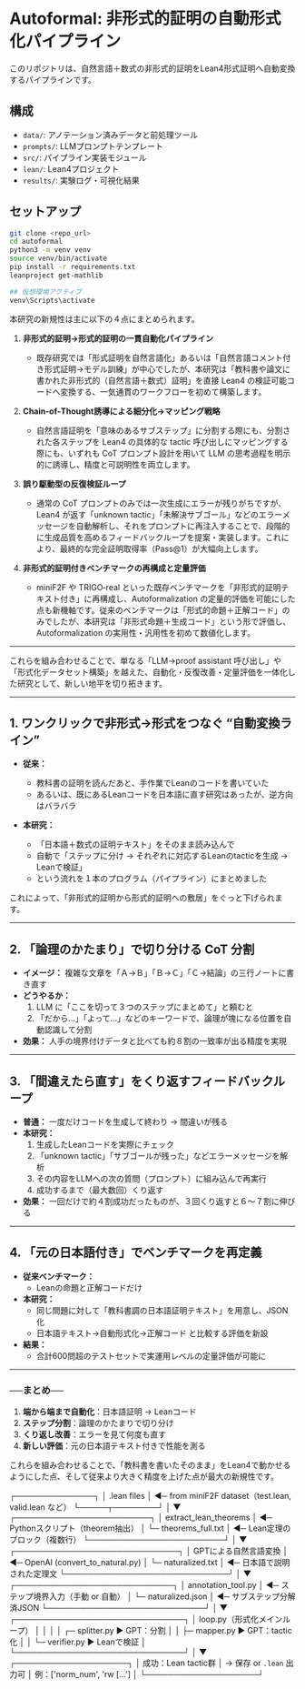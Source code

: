 # Autoformal: 非形式的証明の自動形式化パイプライン

このリポジトリは、自然言語＋数式の非形式的証明をLean4形式証明へ自動変換するパイプラインです。

## 構成
- `data/`: アノテーション済みデータと前処理ツール
- `prompts/`: LLMプロンプトテンプレート
- `src/`: パイプライン実装モジュール
- `lean/`: Lean4プロジェクト
- `results/`: 実験ログ・可視化結果

## セットアップ
```bash
git clone <repo_url>
cd autoformal
python3 -m venv venv
source venv/bin/activate
pip install -r requirements.txt
leanproject get-mathlib

## 仮想環境アクティブ
venv\Scripts\activate
```

本研究の新規性は主に以下の４点にまとめられます。

1. **非形式的証明→形式的証明の一貫自動化パイプライン**  
   - 既存研究では「形式証明を自然言語化」あるいは「自然言語コメント付き形式証明→モデル訓練」が中心でしたが、本研究は「教科書や論文に書かれた非形式的（自然言語＋数式）証明」を直接 Lean4 の検証可能コードへ変換する、一気通貫のワークフローを初めて構築します。

2. **Chain‑of‑Thought誘導による細分化→マッピング戦略**  
   - 自然言語証明を「意味のあるサブステップ」に分割する際にも、分割された各ステップを Lean4 の具体的な tactic 呼び出しにマッピングする際にも、いずれも CoT プロンプト設計を用いて LLM の思考過程を明示的に誘導し、精度と可説明性を両立します。

3. **誤り駆動型の反復検証ループ**  
   - 通常の CoT プロンプトのみでは一次生成にエラーが残りがちですが、Lean4 が返す「unknown tactic」「未解決サブゴール」などのエラーメッセージを自動解析し、それをプロンプトに再注入することで、段階的に生成品質を高めるフィードバックループを提案・実装します。これにより、最終的な完全証明取得率（Pass@1）が大幅向上します。

4. **非形式的証明付きベンチマークの再構成と定量評価**  
   - miniF2F や TRIGO‑real といった既存ベンチマークを「非形式的証明テキスト付き」に再構成し、Autoformalization の定量的評価を可能にした点も新機軸です。従来のベンチマークは「形式的命題＋正解コード」のみでしたが、本研究は「非形式命題＋生成コード」という形で評価し、Autoformalization の実用性・汎用性を初めて数値化します。

---

これらを組み合わせることで、単なる「LLM→proof assistant 呼び出し」や「形式化データセット構築」を越えた、自動化・反復改善・定量評価を一体化した研究として、新しい地平を切り拓きます。


---

## 1. ワンクリックで非形式→形式をつなぐ “自動変換ライン”

- **従来：**  
  - 教科書の証明を読んだあと、手作業でLeanのコードを書いていた  
  - あるいは、既にあるLeanコードを日本語に直す研究はあったが、逆方向はバラバラ  

- **本研究：**  
  - 「日本語＋数式の証明テキスト」をそのまま読み込んで  
  - 自動で「ステップに分け → それぞれに対応するLeanのtacticを生成 → Leanで検証」  
  - という流れを１本のプログラム（パイプライン）にまとめました  

これによって、「非形式的証明から形式的証明への敷居」をぐっと下げられます。

---

## 2. 「論理のかたまり」で切り分ける CoT 分割

- **イメージ：** 複雑な文章を「Ａ→Ｂ」「Ｂ→Ｃ」「Ｃ→結論」の三行ノートに書き直す  
- **どうやるか：**  
  1. LLM に「ここを切って３つのステップにまとめて」と頼むと  
  2. 「だから…」「よって…」などのキーワードで、論理が塊になる位置を自動認識して分割  
- **効果：** 人手の境界付けデータと比べても約８割の一致率が出る精度を実現

---

## 3. 「間違えたら直す」をくり返すフィードバックループ

- **普通：** 一度だけコードを生成して終わり → 間違いが残る  
- **本研究：**  
  1. 生成したLeanコードを実際にチェック  
  2. 「unknown tactic」「サブゴールが残った」などエラーメッセージを解析  
  3. その内容をLLMへの次の質問（プロンプト）に組み込んで再実行  
  4. 成功するまで（最大数回）くり返す  
- **効果：** 一回だけで約４割成功だったものが、３回くり返すと６〜７割に伸びる

---

## 4. 「元の日本語付き」でベンチマークを再定義

- **従来ベンチマーク：**  
  - Leanの命題と正解コードだけ  
- **本研究：**  
  - 同じ問題に対して「教科書調の日本語証明テキスト」を用意し、JSON化  
  - 日本語テキスト→自動形式化→正解コード と比較する評価を新設  
- **結果：**  
  - 合計600問超のテストセットで実運用レベルの定量評価が可能に

---

### ──まとめ──  
1. **端から端まで自動化**：日本語証明 → Leanコード  
2. **ステップ分割**：論理のかたまりで切り分け  
3. **くり返し改善**：エラーを見て何度も直す  
4. **新しい評価**：元の日本語テキスト付きで性能を測る  

これらを組み合わせることで、「教科書を書いたそのまま」をLean4で動かせるようにした点、そして従来より大きく精度を上げた点が最大の新規性です。


┌──────────────┐
│  .lean files │ ◀─ from miniF2F dataset（test.lean, valid.lean など）
└─────┬────────┘
      │
      ▼
┌────────────────────────┐
│ extract_lean_theorems  │ ◀─ Pythonスクリプト（theorem抽出）
│  └─ theorems_full.txt  │ ◀─ Lean定理のブロック（複数行）
└────────────────────────┘
      │
      ▼
┌─────────────────────────────┐
│ GPTによる自然言語変換       │ ◀─ OpenAI (convert_to_natural.py)
│  └─ naturalized.txt         │ ◀─ 日本語で説明された定理文
└─────────────────────────────┘
      │
      ▼
┌────────────────────────────┐
│ annotation_tool.py          │ ◀─ ステップ境界入力（手動 or 自動）
│  └─ naturalized.json        │ ◀─ サブステップ分解済JSON
└────────────────────────────┘
      │
      ▼
┌──────────────────────────────┐
│ loop.py（形式化メインループ） │
│                                │
│ ┌─ splitter.py ▶ GPT：分割     │
│ ├─ mapper.py ▶ GPT：tactic化   │
│ └─ verifier.py ▶ Leanで検証   │
└──────────────────────────────┘
      │
      ▼
┌────────────────────┐
│ 成功：Lean tactic群 │ → 保存 or `.lean` 出力可
│ 例：['norm_num', 'rw [...'] │
└────────────────────┘
